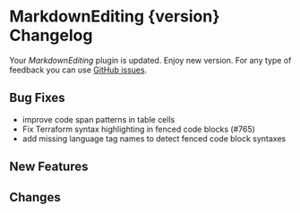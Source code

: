 # MarkdownEditing {version} Changelog

Your _MarkdownEditing_ plugin is updated. Enjoy new version. For any type of
feedback you can use [GitHub issues][issues].

## Bug Fixes

* improve code span patterns in table cells
* Fix Terraform syntax highlighting in fenced code blocks (#765)
* add missing language tag names to detect fenced code block syntaxes

## New Features

## Changes

[issues]: https://github.com/SublimeText-Markdown/MarkdownEditing/issues
